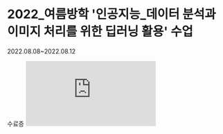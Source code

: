 # 2022_여름방학 '인공지능_데이터 분석과 이미지 처리를 위한 딥러닝 활용' 수업
2022.08.08~2022.08.12

수료증
![수료증_강임구.pdf](https://github.com/KANGIMGU/2022_summervac_image_processing/files/11484602/_.pdf)
